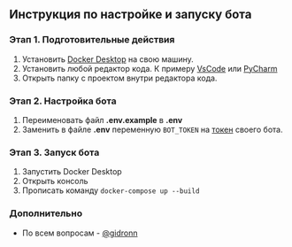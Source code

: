## Инструкция по настройке и запуску бота
### Этап 1. Подготовительные действия
1. Установить [Docker Desktop](https://www.docker.com/products/docker-desktop/) на свою машину.
2. Установить любой редактор кода. К примеру [VsCode](https://code.visualstudio.com/) или [PyCharm](https://www.jetbrains.com/pycharm/)
3. Открыть папку с проектом внутри редактора кода.


###  Этап 2.  Настройка бота
1. Переименовать файл **.env.example**  в **.env**
2. Заменить в файле **.env** переменную `BOT_TOKEN` на [токен](https://botifi.me/ru/help/telegram-existed-bot/) своего бота.

### Этап 3. Запуск бота
1. Запустить Docker Desktop
2. Открыть консоль
3. Прописать команду `docker-compose up --build`


### Дополнительно
- По всем вопросам - [@gidronn](https://t.me/gidronn)
